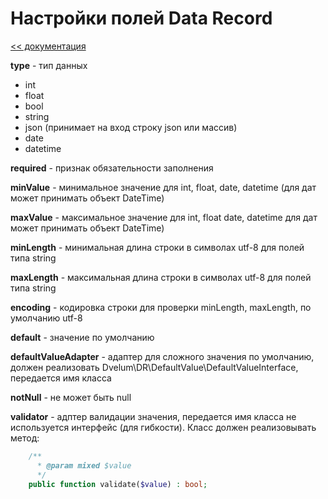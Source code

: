 Настройки полей Data Record
===
[<< документация](readme.md)

**type** - тип данных
* int
* float
* bool
* string
* json (принимает на вход строку json или массив)
* date
* datetime

**required** - признак обязательности заполнения

**minValue** - минимальное значение для int, float, date, datetime (для дат может принимать объект DateTime)

**maxValue** - максимальное значение для int, float date, datetime для дат может принимать объект DateTime)

**minLength** - минимальная длина строки в символах utf-8  для полей типа string

**maxLength** - максимальная длина строки в символах utf-8  для полей типа string

**encoding** - кодировка строки для проверки  minLength, maxLength, по умолчанию utf-8

**default** - значение по умолчанию

**defaultValueAdapter** - адаптер для сложного значения по умолчанию, должен реализовать Dvelum\DR\DefaultValue\DefaultValueInterface, передается имя класса

**notNull** - не может быть null

**validator** - адптер валидации значения, передается имя класса не используется интерфейс (для гибкости). 
Класс должен реализовывать метод:
```php
    /**
      * @param mixed $value
      */
    public function validate($value) : bool;
```